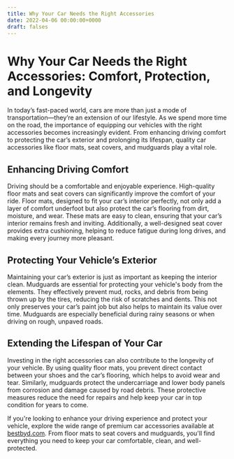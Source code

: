 ```yaml
---
title: Why Your Car Needs the Right Accessories
date: 2022-04-06 00:00:00+0000
draft: falses
---
```


# Why Your Car Needs the Right Accessories: Comfort, Protection, and Longevity

In today’s fast-paced world, cars are more than just a mode of transportation—they’re an extension of our lifestyle. As we spend more time on the road, the importance of equipping our vehicles with the right accessories becomes increasingly evident. From enhancing driving comfort to protecting the car’s exterior and prolonging its lifespan, quality car accessories like floor mats, seat covers, and mudguards play a vital role.

## Enhancing Driving Comfort

Driving should be a comfortable and enjoyable experience. High-quality floor mats and seat covers can significantly improve the comfort of your ride. Floor mats, designed to fit your car’s interior perfectly, not only add a layer of comfort underfoot but also protect the car’s flooring from dirt, moisture, and wear. These mats are easy to clean, ensuring that your car’s interior remains fresh and inviting. Additionally, a well-designed seat cover provides extra cushioning, helping to reduce fatigue during long drives, and making every journey more pleasant.

## Protecting Your Vehicle’s Exterior

Maintaining your car’s exterior is just as important as keeping the interior clean. Mudguards are essential for protecting your vehicle's body from the elements. They effectively prevent mud, rocks, and debris from being thrown up by the tires, reducing the risk of scratches and dents. This not only preserves your car’s paint job but also helps to maintain its value over time. Mudguards are especially beneficial during rainy seasons or when driving on rough, unpaved roads.

## Extending the Lifespan of Your Car

Investing in the right accessories can also contribute to the longevity of your vehicle. By using quality floor mats, you prevent direct contact between your shoes and the car’s flooring, which helps to avoid wear and tear. Similarly, mudguards protect the undercarriage and lower body panels from corrosion and damage caused by road debris. These protective measures reduce the need for repairs and help keep your car in top condition for years to come.

If you're looking to enhance your driving experience and protect your vehicle, explore the wide range of premium car accessories available at [bestbyd.com](https://bestbyd.com). From floor mats to seat covers and mudguards, you'll find everything you need to keep your car comfortable, clean, and well-protected.
